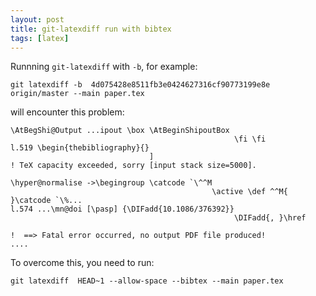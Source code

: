 ```yaml
---
layout: post
title: git-latexdiff run with bibtex
tags: [latex]
---
```


Runnning `git-latexdiff` with `-b`, for example:

`git latexdiff -b  4d075428e8511fb3e0424627316cf90773199e8e  origin/master --main paper.tex`

will encounter this problem:

```
\AtBegShi@Output ...ipout \box \AtBeginShipoutBox 
                                                  \fi \fi                                           
l.519 \begin{thebibliography}{}
                               ]                         
! TeX capacity exceeded, sorry [input stack size=5000].

\hyper@normalise ->\begingroup \catcode `\^^M
                                             \active \def ^^M{ }\catcode `\%...                                           
l.574 ...\mn@doi [\pasp] {\DIFadd{10.1086/376392}}
                                                  \DIFadd{, }\href
                                                                                                  
!  ==> Fatal error occurred, no output PDF file produced!
....
```

To overcome this, you need to run:

`
git latexdiff  HEAD~1 --allow-space --bibtex --main paper.tex
`
